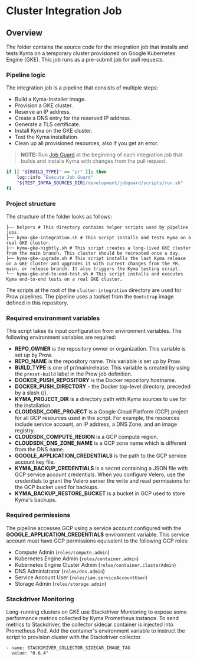 # Cluster Integration Job

## Overview

The folder contains the source code for the integration job that installs and tests Kyma on a temporary cluster provisioned on Google Kubernetes Engine (GKE).
This job runs as a pre-submit job for pull requests.

### Pipeline logic

The integration job is a pipeline that consists of multiple steps:
- Build a Kyma-Installer image.
- Provision a GKE cluster.
- Reserve an IP address.
- Create a DNS entry for the reserved IP address.
- Generate a TLS certificate.
- Install Kyma on the GKE cluster.
- Test the Kyma installation.
- Clean up all provisioned resources, also if you get an error.

> **NOTE:** Run [Job Guard](./../../../development/jobguard/README.md) at the beginning of each integration job that builds and installs Kyma with changes from the pull request.
  ```bash
  if [[ "${BUILD_TYPE}" == "pr" ]]; then
      log::info "Execute Job Guard"
      "${TEST_INFRA_SOURCES_DIR}/development/jobguard/scripts/run.sh"
  fi
  ```   

### Project structure

The structure of the folder looks as follows:

```
├── helpers # This directory contains helper scripts used by pipeline jobs.
├── kyma-gke-integration.sh # This script installs and tests Kyma on a real GKE cluster.
├── kyma-gke-nightly.sh # This script creates a long-lived GKE cluster from the main branch. This cluster should be recreated once a day.
├── kyma-gke-upgrade.sh # This script installs the last Kyma release on a GKE cluster and upgrades it with current changes from the PR, main, or release branch. It also triggers the Kyma testing script.
└── kyma-gke-end-to-end-test.sh # This script installs and executes Kyma end-to-end tests on a real GKE cluster.
```

The scripts at the root of the `cluster-integration` directory are used for Prow pipelines. The pipeline uses a toolset from the `Bootstrap` image defined in this repository.

### Required environment variables

This script takes its input configuration from environment variables.
The following environment variables are required:

- **REPO_OWNER** is the repository owner or organization. This variable is set up by Prow.
- **REPO_NAME** is the repository name. This variable is set up by Prow.
- **BUILD_TYPE** is one of pr/main/release. This variable is created by using the `preset-build` label in the Prow job definition.
- **DOCKER_PUSH_REPOSITORY** is the Docker repository hostname.
- **DOCKER_PUSH_DIRECTORY** - the Docker top-level directory, preceded by a slash (/).
- **KYMA_PROJECT_DIR** is a directory path with Kyma sources to use for the installation.
- **CLOUDSDK_CORE_PROJECT** is a Google Cloud Platform (GCP) project for all GCP resources used in the script. For example, the resources include service account, an IP address, a DNS Zone, and an image registry.
- **CLOUDSDK_COMPUTE_REGION** is a GCP compute region.
- **CLOUDSDK_DNS_ZONE_NAME** is a GCP zone name which is different from the DNS name.
- **GOOGLE_APPLICATION_CREDENTIALS** is the path to the GCP service account key file.
- **KYMA_BACKUP_CREDENTIALS** is a secret containing a JSON file with GCP service account credentials. When you configure Velero, use the credentials to grant the Velero server the write and read permissions for the GCP bucket used for backups.
- **KYMA_BACKUP_RESTORE_BUCKET** is a bucket in GCP used to store Kyma's backups.

### Required permissions

The pipeline accesses GCP using a service account configured with the **GOOGLE_APPLICATION_CREDENTIALS** environment variable.
This service account must have GCP permissions equivalent to the following GCP roles:

- Compute Admin (`roles/compute.admin`)
- Kubernetes Engine Admin (`roles/container.admin`)
- Kubernetes Engine Cluster Admin (`roles/container.clusterAdmin`)
- DNS Administrator (`roles/dns.admin`)
- Service Account User (`roles/iam.serviceAccountUser`)
- Storage Admin (`roles/storage.admin`)

### Stackdriver Monitoring

Long-running clusters on GKE use Stackdriver Monitoring to expose some performance metrics collected by Kyma Prometheus instance.
To send metrics to Stackdriver, the collector sidecar container is injected into Prometheus Pod.
Add the container's environment variable to instruct the script to provision cluster with the Stackdriver collector.

    - name: STACKDRIVER_COLLECTOR_SIDECAR_IMAGE_TAG
      value: "0.6.4"
